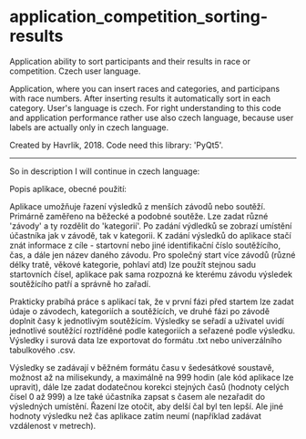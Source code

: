 # application_competition_sorting-results
Application ability to sort participants and their results in race or competition. Czech user language.

Application, where you can insert races and categories, and participans with race numbers. After inserting results it automatically sort in each category.
User's language is czech. For right understanding to this code and application performance rather use also czech language, because user labels are actually only in czech language.

Created by Havrlik, 2018. Code need this library: 'PyQt5'.

-------- -------- -------- --------

So in description I will continue in czech language:

Popis aplikace, obecné použití:

Aplikace umožňuje řazení výsledků z menších závodů nebo soutěží. Primárně zaměřeno na běžecké a podobné soutěže.
Lze zadat různé 'závody' a ty rozdělit do 'kategorií'. Po zadání výdledků se zobrazí umístění účastníka jak v závodě, tak v kategorii. K zadání výsledků do aplikace stačí znát informace z cíle - startovní nebo jiné identifikační číslo soutěžícího, čas, a dále jen název daného závodu. Pro společný start více závodů (různé délky tratě, věkové kategorie, pohlaví atd) lze použít stejnou sadu startovních čísel, aplikace pak sama rozpozná ke kterému závodu výsledek soutěžícího patří a správně ho zařadí.

Prakticky prabíhá práce s aplikací tak, že v první fázi před startem lze zadat údaje o závodech, kategoriích a soutěžících, ve druhé fázi po závodě doplnit časy k jednotlivým soutěžícím. Výsledky se seřadí a uživatel uvidí jednotlivé soutěžící roztříděné podle kategoriích a seřazené podle výsledku. Výsledky i surová data lze exportovat do formátu .txt nebo univerzálního tabulkového .csv.

Výsledky se zadávají v běžném formátu času v šedesátkové soustavě, možnost až na milisekundy, a maximálně na 999 hodin (ale kód aplikace lze upravit), dále lze zadat dodatečnou korekci stejných časů (hodnoty celých čísel 0 až 999) a lze také účastníka zapsat s časem ale nezařadit do výsledných umístění. Řazení lze otočit, aby delší čal byl ten lepší. Ale jiné hodnoty výsledku než čas aplikace zatím neumí (například zadávat vzdálenost v metrech).
